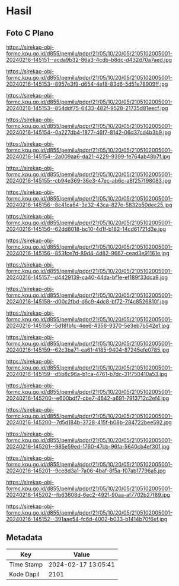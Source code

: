 # Hasil

## Foto C Plano

https://sirekap-obj-formc.kpu.go.id/d855/pemilu/pdpr/21/05/10/20/05/2105102005001-20240216-145151--acda9b32-86a3-4cdb-b8dc-d432d70a7aed.jpg

https://sirekap-obj-formc.kpu.go.id/d855/pemilu/pdpr/21/05/10/20/05/2105102005001-20240216-145153--8957e3f9-d654-4ef8-83d6-5d51e78909ff.jpg

https://sirekap-obj-formc.kpu.go.id/d855/pemilu/pdpr/21/05/10/20/05/2105102005001-20240216-145153--854ddf75-6433-482f-9528-21735d81eecf.jpg

https://sirekap-obj-formc.kpu.go.id/d855/pemilu/pdpr/21/05/10/20/05/2105102005001-20240216-145154--0a227db4-1877-46f7-8142-06d37cd4b3b9.jpg

https://sirekap-obj-formc.kpu.go.id/d855/pemilu/pdpr/21/05/10/20/05/2105102005001-20240216-145154--2a009aa6-da21-4229-9399-fe764ab48b7f.jpg

https://sirekap-obj-formc.kpu.go.id/d855/pemilu/pdpr/21/05/10/20/05/2105102005001-20240216-145155--cb94e369-36e3-47ec-ab6c-a8f257f98083.jpg

https://sirekap-obj-formc.kpu.go.id/d855/pemilu/pdpr/21/05/10/20/05/2105102005001-20240216-145156--8c41ca64-3e32-43ca-827e-5832b50dec25.jpg

https://sirekap-obj-formc.kpu.go.id/d855/pemilu/pdpr/21/05/10/20/05/2105102005001-20240216-145156--62dd8018-bc10-4d1f-b182-14cd61721d3e.jpg

https://sirekap-obj-formc.kpu.go.id/d855/pemilu/pdpr/21/05/10/20/05/2105102005001-20240216-145156--853fce7d-89d4-4d82-9667-cead3e91161e.jpg

https://sirekap-obj-formc.kpu.go.id/d855/pemilu/pdpr/21/05/10/20/05/2105102005001-20240216-145157--d4429139-ca40-44da-bf1e-ef189f33dca9.jpg

https://sirekap-obj-formc.kpu.go.id/d855/pemilu/pdpr/21/05/10/20/05/2105102005001-20240216-145158--d00c2fbd-d6c9-4dc8-bf72-7f4c8526810f.jpg

https://sirekap-obj-formc.kpu.go.id/d855/pemilu/pdpr/21/05/10/20/05/2105102005001-20240216-145158--5d18fb1c-4ee6-4356-9370-5e3eb7b542e1.jpg

https://sirekap-obj-formc.kpu.go.id/d855/pemilu/pdpr/21/05/10/20/05/2105102005001-20240216-145159--62c3ba71-ea61-4185-9404-87245efe0785.jpg

https://sirekap-obj-formc.kpu.go.id/d855/pemilu/pdpr/21/05/10/20/05/2105102005001-20240216-145159--d5b8c96a-b1ca-4761-b7dc-31f750410a53.jpg

https://sirekap-obj-formc.kpu.go.id/d855/pemilu/pdpr/21/05/10/20/05/2105102005001-20240216-145200--e600bdf7-cbe7-4642-a691-7913712c2ef4.jpg

https://sirekap-obj-formc.kpu.go.id/d855/pemilu/pdpr/21/05/10/20/05/2105102005001-20240216-145200--7d5d184b-3728-415f-b08b-284722bee592.jpg

https://sirekap-obj-formc.kpu.go.id/d855/pemilu/pdpr/21/05/10/20/05/2105102005001-20240216-145201--985e59ed-1760-47cb-96fa-5640cb4ef301.jpg

https://sirekap-obj-formc.kpu.go.id/d855/pemilu/pdpr/21/05/10/20/05/2105102005001-20240216-145201--9ce8d3a1-7a06-4baf-8f5a-f07ab17796a5.jpg

https://sirekap-obj-formc.kpu.go.id/d855/pemilu/pdpr/21/05/10/20/05/2105102005001-20240216-145202--fb63608d-6ec2-492f-90aa-af7702b27f89.jpg

https://sirekap-obj-formc.kpu.go.id/d855/pemilu/pdpr/21/05/10/20/05/2105102005001-20240216-145152--391aae54-fc6d-4002-b033-b1414b70f6ef.jpg


## Metadata

| Key        | Value               |
| ---------- | ------------------- |
| Time Stamp | 2024-02-17 13:05:41 |
| Kode Dapil | 2101                |



